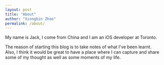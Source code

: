 ```yaml
---
layout: post
title: "About"
author: "Xiongbin Zhao"
permalink: /about/
---
```


My name is Jack, I come from China and I am an iOS developer at Toronto.

The reason of starting this blog is to take notes of what I've been learnt. Also, I think it would be great to have a place where I can capture and share some of my thought as well as some moments of my life.
